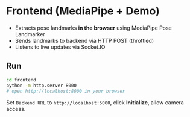 # Frontend (MediaPipe + Demo)

- Extracts pose landmarks **in the browser** using MediaPipe Pose Landmarker
- Sends landmarks to backend via HTTP POST (throttled)
- Listens to live updates via Socket.IO

## Run
```bash
cd frontend
python -m http.server 8000
# open http://localhost:8000 in your browser
```
Set `Backend URL` to `http://localhost:5000`, click **Initialize**, allow camera access.

